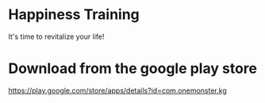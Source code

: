 # Happiness Training
It's time to revitalize your life!

# Download from the google play store
https://play.google.com/store/apps/details?id=com.onemonster.kg

